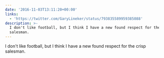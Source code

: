 ```yaml
---
date: '2016-11-03T13:11:20+00:00'
links:
  - 'https://twitter.com/GaryLineker/status/793835589959385088'
description: >-
  I don't like football, but I think I have a new found respect for the crisp
  salesman.
---
```

I don't like football, but I think I have a new found respect for the crisp salesman. 
